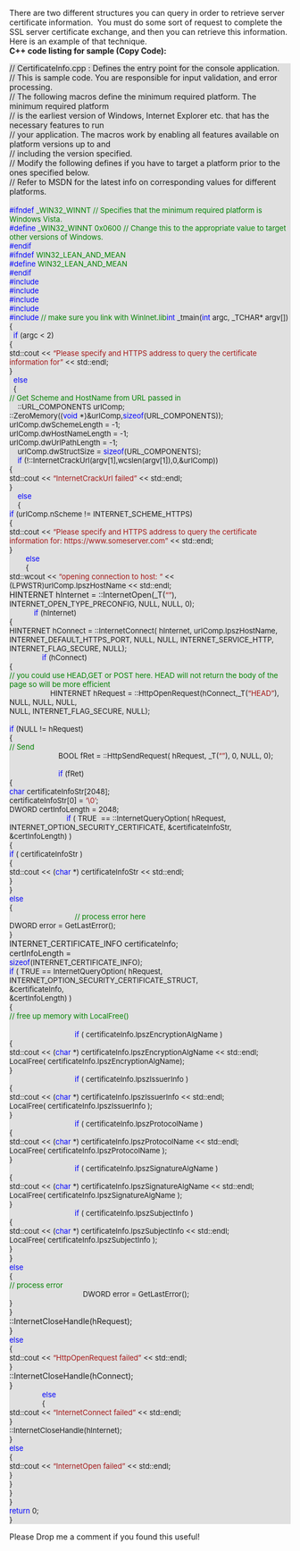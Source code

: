   
There are two different structures you can query in order to retrieve server certificate information.  You must do some sort of request to complete the SSL server certificate exchange, and then you can retrieve this information.  Here is an example of that technique.  
**C++ code listing for sample (<a>Copy Code</a>):**

<div id="certinfo1" style="background-color: #e0e0e0">
  // CertificateInfo.cpp : Defines the entry point for the console application.<br /> // This is sample code. You are responsible for input validation, and error processing.<br /> // The following macros define the minimum required platform. The minimum required platform<br /> // is the earliest version of Windows, Internet Explorer etc. that has the necessary features to run<br /> // your application. The macros work by enabling all features available on platform versions up to and<br /> // including the version specified.<br /> // Modify the following defines if you have to target a platform prior to the ones specified below.<br /> // Refer to MSDN for the latest info on corresponding values for different platforms.<br /> &nbsp;<br /> <span style="color: #008000;font-size: small"><span style="color: #0000ff;font-size: small"><span style="color: #0000ff;font-size: small">#ifndef</span></span><span style="font-size: small"> _WIN32_WINNT </span><span style="color: #008000;font-size: small"><span style="color: #008000;font-size: small">// Specifies that the minimum required platform is Windows Vista.<br /> </span></span><span style="color: #0000ff;font-size: small"><span style="color: #0000ff;font-size: small">#define</span></span><span style="font-size: small"> _WIN32_WINNT 0x0600 </span><span style="color: #008000;font-size: small"><span style="color: #008000;font-size: small">// Change this to the appropriate value to target other versions of Windows.<br /> </span></span><span style="color: #0000ff;font-size: small"><span style="color: #0000ff;font-size: small">#endif<br /> #ifndef</span></span><span style="font-size: small"> WIN32_LEAN_AND_MEAN</span><br /> <span style="color: #0000ff;font-size: small"><span style="color: #0000ff;font-size: small">#define</span></span><span style="font-size: small"> WIN32_LEAN_AND_MEAN<br /> </span><span style="color: #0000ff;font-size: small"><span style="color: #0000ff;font-size: small">#endif<br /> #include</span></span> <span style="color: #a31515;font-size: small"><span style="color: #a31515;font-size: small"><windows.h><br /> </span></span><span style="color: #0000ff;font-size: small"><span style="color: #0000ff;font-size: small">#include</span></span> <span style="color: #a31515;font-size: small"><span style="color: #a31515;font-size: small"><stdio.h><br /> </span></span><span style="color: #0000ff;font-size: small"><span style="color: #0000ff;font-size: small">#include</span></span> <span style="color: #a31515;font-size: small"><span style="color: #a31515;font-size: small"><iostream><br /> </span></span><span style="color: #0000ff;font-size: small"><span style="color: #0000ff;font-size: small">#include</span></span> <span style="color: #a31515;font-size: small"><span style="color: #a31515;font-size: small"><tchar.h><br /> </span></span><span style="color: #0000ff;font-size: small"><span style="color: #0000ff;font-size: small">#include</span></span> <span style="color: #a31515;font-size: small"><span style="color: #a31515;font-size: small"><wininet.h></span></span> <span style="color: #008000;font-size: small"><span style="color: #008000;font-size: small">// make sure you link with WinInet.lib</span></span></span><span style="color: #0000ff;font-size: small"><span style="color: #0000ff;font-size: small">int</span></span><span style="font-size: small"> _tmain(</span><span style="color: #0000ff;font-size: small"><span style="color: #0000ff;font-size: small">int</span></span><span style="font-size: small"> argc, _TCHAR* argv[])<br /> {</span><br /> <span style="color: #0000ff;font-size: small"><span style="color: #0000ff;font-size: small">  if</span></span><span style="font-size: small"> (argc < 2)<br /> {</span><br /> <span style="font-size: small">std::cout << </span><span style="color: #a31515;font-size: small"><span style="color: #a31515;font-size: small">&#8220;Please specify and HTTPS address to query the certificate information for&#8221;</span></span><span style="font-size: small"> << std::endl;</span><br /> <span style="font-size: small">}<br /> </span><span style="color: #0000ff;font-size: small"><span style="color: #0000ff;font-size: small">  else<br /> </span></span><span style="font-size: small">  {</span><br /> <span style="color: #008000;font-size: small"><span style="color: #008000;font-size: small">// Get Scheme and HostName from URL passed in<br /> </span></span><span style="font-size: small">    ::URL_COMPONENTS urlComp;<br /> ::ZeroMemory((</span><span style="color: #0000ff;font-size: small"><span style="color: #0000ff;font-size: small">void</span></span><span style="font-size: small"> *)&urlComp,</span><span style="color: #0000ff;font-size: small"><span style="color: #0000ff;font-size: small">sizeof</span></span><span style="font-size: small">(URL_COMPONENTS));<br /> urlComp.dwSchemeLength = -1;<br /> urlComp.dwHostNameLength = -1;<br /> </span><span style="font-size: small">urlComp.dwUrlPathLength = -1;<br /> </span><span style="font-size: small">    urlComp.dwStructSize = <span style="color: #0000ff">sizeof</span><span style="font-size: small">(URL_COMPONENTS)</span>;<br /> </span><span style="color: #0000ff;font-size: small"><span style="color: #0000ff;font-size: small">    if</span></span><span style="font-size: small"> (!::InternetCrackUrl(argv[1],wcslen(argv[1]),0,&urlComp))<br /> {<br /> std::cout << </span><span style="color: #a31515;font-size: small"><span style="color: #a31515;font-size: small">&#8220;InternetCrackUrl failed&#8221;</span></span><span style="font-size: small"> << std::endl;</span><br /> <span style="font-size: small">}<br /> </span><span style="color: #0000ff;font-size: small"><span style="color: #0000ff;font-size: small">    else<br /> </span></span><span style="font-size: small">    {<br /> </span><span style="color: #0000ff;font-size: small"><span style="color: #0000ff;font-size: small">if</span></span><span style="font-size: small"> (urlComp.nScheme != INTERNET_SCHEME_HTTPS)<br /> {<br /> std::cout << </span><span style="color: #a31515;font-size: small"><span style="color: #a31515;font-size: small">&#8220;Please specify and HTTPS address to query the certificate information for: https://www.someserver.com&#8221;</span></span><span style="font-size: small"> << std::endl;<br /> }<br /> </span><span style="color: #0000ff;font-size: small"><span style="color: #0000ff;font-size: small">        else<br /> </span></span><span style="font-size: small">        {<br /> std::wcout << </span><span style="color: #a31515;font-size: small"><span style="color: #a31515;font-size: small">&#8220;opening connection to host: &#8220;</span></span><span style="font-size: small"> << (LPWSTR)urlComp.lpszHostName << std::endl; </span><br /> HINTERNET hInternet = ::InternetOpen(_T(<span style="color: #a31515;font-size: small"><span style="color: #a31515;font-size: small">&#8220;&#8221;</span></span><span style="font-size: small">), INTERNET_OPEN_TYPE_PRECONFIG, NULL, NULL, 0);<br /> </span><span style="color: #0000ff;font-size: small"><span style="color: #0000ff;font-size: small">            if</span></span><span style="font-size: small"> (hInternet)<br /> {<br /> HINTERNET hConnect = ::InternetConnect( hInternet, urlComp.lpszHostName, INTERNET_DEFAULT_HTTPS_PORT, NULL, NULL, INTERNET_SERVICE_HTTP, INTERNET_FLAG_SECURE, NULL);<br /> </span><span style="color: #0000ff;font-size: small"><span style="color: #0000ff;font-size: small">                if</span></span><span style="font-size: small"> (hConnect)<br /> {<br /> </span><span style="color: #008000;font-size: small"><span style="color: #008000;font-size: small">// you could use HEAD,GET or POST here. HEAD will not return the body of the page so will be more efficient<br /> </span></span><span style="font-size: small">                    HINTERNET hRequest = ::HttpOpenRequest(hConnect,_T(</span><span style="color: #a31515;font-size: small"><span style="color: #a31515;font-size: small">&#8220;HEAD&#8221;</span></span><span style="font-size: small">), NULL, NULL, NULL,<br /> NULL, INTERNET_FLAG_SECURE, NULL);<br /> </span><span style="color: #0000ff;font-size: small"><span style="color: #0000ff;font-size: small"><br /> </span></span><span style="color: #0000ff;font-size: small"><span style="color: #0000ff;font-size: small">if</span></span><span style="font-size: small"> (NULL != hRequest)<br /> {<br /> </span><span style="color: #008000;font-size: small"><span style="color: #008000;font-size: small">// Send<br /> </span></span><span style="font-size: small">                        BOOL fRet = ::HttpSendRequest( hRequest, _T(</span><span style="color: #a31515;font-size: small"><span style="color: #a31515;font-size: small">&#8220;&#8221;</span></span><span style="font-size: small">), 0, NULL, 0);<br /> </span><span style="color: #0000ff;font-size: small"><span style="color: #0000ff;font-size: small"><br /> </span></span><span style="color: #0000ff;font-size: small"><span style="color: #0000ff;font-size: small">                        if</span></span><span style="font-size: small"> (fRet)<br /> {<br /> </span><span style="color: #0000ff;font-size: small"><span style="color: #0000ff;font-size: small">char</span></span><span style="font-size: small"> certificateInfoStr[2048];<br /> certificateInfoStr[0] = </span><span style="color: #a31515;font-size: small"><span style="color: #a31515;font-size: small">&#8216;\0&#8217;</span></span><span style="font-size: small">;<br /> DWORD certInfoLength = 2048;<br /> </span><span style="color: #0000ff;font-size: small"><span style="color: #0000ff;font-size: small">                            if</span></span><span style="font-size: small"> ( TRUE  == ::InternetQueryOption( hRequest, INTERNET_OPTION_SECURITY_CERTIFICATE, &certificateInfoStr, &certInfoLength) )<br /> {<br /> </span><span style="color: #0000ff;font-size: small"><span style="color: #0000ff;font-size: small">if</span></span><span style="font-size: small"> ( certificateInfoStr )<br /> {<br /> std::cout << (</span><span style="color: #0000ff;font-size: small"><span style="color: #0000ff;font-size: small">char</span></span><span style="font-size: small"> *) certificateInfoStr << std::endl;<br /> }<br /> }<br /> </span><span style="color: #0000ff;font-size: small"><span style="color: #0000ff;font-size: small">else</span></span><span style="font-size: small"><br /> {<br /> </span><span style="color: #008000;font-size: small"><span style="color: #008000;font-size: small">                                // process error here<br /> </span></span><span style="font-size: small">DWORD error = GetLastError();<br /> } </span><br /> INTERNET_CERTIFICATE_INFO certificateInfo;<br /> certInfoLength =<br /> <span style="color: #0000ff;font-size: small"><span style="color: #0000ff;font-size: small">sizeof</span></span><span style="font-size: small">(INTERNET_CERTIFICATE_INFO);<br /> </span><span style="color: #0000ff;font-size: small"><span style="color: #0000ff;font-size: small">if</span></span><span style="font-size: small"> ( TRUE == InternetQueryOption( hRequest,<br /> INTERNET_OPTION_SECURITY_CERTIFICATE_STRUCT,<br /> &certificateInfo,<br /> &certInfoLength) )<br /> {<br /> </span><span style="color: #008000;font-size: small"><span style="color: #008000;font-size: small">// free up memory with LocalFree() </span></span><br /> &nbsp;<br /> <span style="color: #0000ff;font-size: small"><span style="color: #0000ff;font-size: small">                                if</span></span><span style="font-size: small"> ( certificateInfo.lpszEncryptionAlgName )<br /> {<br /> std::cout << (</span><span style="color: #0000ff;font-size: small"><span style="color: #0000ff;font-size: small">char</span></span><span style="font-size: small"> *) certificateInfo.lpszEncryptionAlgName << std::endl;<br /> LocalFree( certificateInfo.lpszEncryptionAlgName);<br /> }</span><br /> <span style="color: #0000ff;font-size: small"><span style="color: #0000ff;font-size: small">                                if</span></span><span style="font-size: small"> ( certificateInfo.lpszIssuerInfo )<br /> {<br /> std::cout << (</span><span style="color: #0000ff;font-size: small"><span style="color: #0000ff;font-size: small">char</span></span><span style="font-size: small"> *) certificateInfo.lpszIssuerInfo << std::endl;<br /> LocalFree( certificateInfo.lpszIssuerInfo );<br /> }</span><br /> <span style="color: #0000ff;font-size: small"><span style="color: #0000ff;font-size: small">                                if</span></span><span style="font-size: small"> ( certificateInfo.lpszProtocolName )<br /> {<br /> std::cout << (</span><span style="color: #0000ff;font-size: small"><span style="color: #0000ff;font-size: small">char</span></span><span style="font-size: small"> *) certificateInfo.lpszProtocolName << std::endl;<br /> LocalFree( certificateInfo.lpszProtocolName );<br /> }</span><br /> <span style="color: #0000ff;font-size: small"><span style="color: #0000ff;font-size: small">                                if</span></span><span style="font-size: small"> ( certificateInfo.lpszSignatureAlgName )<br /> {<br /> std::cout << (</span><span style="color: #0000ff;font-size: small"><span style="color: #0000ff;font-size: small">char</span></span><span style="font-size: small"> *) certificateInfo.lpszSignatureAlgName << std::endl;<br /> LocalFree( certificateInfo.lpszSignatureAlgName );<br /> }</span><br /> <span style="color: #0000ff;font-size: small"><span style="color: #0000ff;font-size: small">                                if</span></span><span style="font-size: small"> ( certificateInfo.lpszSubjectInfo )<br /> {<br /> std::cout << (</span><span style="color: #0000ff;font-size: small"><span style="color: #0000ff;font-size: small">char</span></span><span style="font-size: small"> *) certificateInfo.lpszSubjectInfo << std::endl;<br /> LocalFree( certificateInfo.lpszSubjectInfo );<br /> }</span><br /> }<br /> <span style="color: #0000ff;font-size: small"><span style="color: #0000ff;font-size: small">else</span></span><span style="font-size: small"><br /> {<br /> </span><span style="color: #008000;font-size: small"><span style="color: #008000;font-size: small">// process error<br /> </span></span><span style="font-size: small">                                    DWORD error = GetLastError();<br /> }<br /> }</span><br /> ::InternetCloseHandle(hRequest);<br /> }<br /> <span style="color: #0000ff;font-size: small"><span style="color: #0000ff;font-size: small">else<br /> </span></span><span style="font-size: small">{<br /> std::cout << </span><span style="color: #a31515;font-size: small"><span style="color: #a31515;font-size: small">&#8220;HttpOpenRequest failed&#8221;</span></span><span style="font-size: small"> << std::endl;<br /> }</span><br /> ::InternetCloseHandle(hConnect);<br /> }<br /> <span style="color: #0000ff;font-size: small"><span style="color: #0000ff;font-size: small">                else<br /> </span></span><span style="font-size: small">                {<br /> std::cout << </span><span style="color: #a31515;font-size: small"><span style="color: #a31515;font-size: small">&#8220;InternetConnect failed&#8221;</span></span><span style="font-size: small"> << std::endl;<br /> }<br /> ::InternetCloseHandle(hInternet);<br /> }<br /> </span><span style="color: #0000ff;font-size: small"><span style="color: #0000ff;font-size: small">else<br /> </span></span><span style="font-size: small">{<br /> std::cout << </span><span style="color: #a31515;font-size: small"><span style="color: #a31515;font-size: small">&#8220;InternetOpen failed&#8221;</span></span><span style="font-size: small"> << std::endl;<br /> }<br /> }<br /> }<br /> }</span><br /> <span style="color: #0000ff;font-size: small"><span style="color: #0000ff;font-size: small">return</span></span><span style="font-size: small"> 0;<br /> }</span>
</div>

Please Drop me a comment if you found this useful!